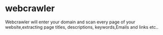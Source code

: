 # webcrawler
Webcrawler will enter your domain and scan every page of your website,extracting page titles, descriptions, keywords,Emails and links etc.. 
